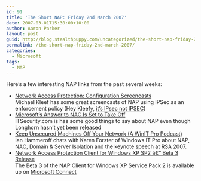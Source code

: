 ```yaml
---
id: 91
title: 'The Short NAP: Friday 2nd March 2007'
date: 2007-03-01T15:30:00+10:00
author: Aaron Parker
layout: post
guid: http://blog.stealthpuppy.com/uncategorized/the-short-nap-friday-2nd-march-2007
permalink: /the-short-nap-friday-2nd-march-2007/
categories:
  - Microsoft
tags:
  - NAP
---
```

Here&#8217;s a few interesting NAP links from the past several weeks:

  * [Network Access Protection: Configuration Screencasts](http://blogs.technet.com/mkleef/archive/2007/03/01/network-access-protection-configuration-screencasts.aspx)  
    Michael Kleef has some great screencasts of NAP using IPSec as an enforcement policy (Hey Kleefy, [it&#8217;s IPsec not IPSEC](http://blogs.technet.com/ianhamer/archive/2007/02/20/an-ipsec-is-an-ipsec-is-an-ipsec-redux.aspx))
  * [Microsoft&#8217;s Answer to NAC Is Set to Take Off](http://www.itsecurity.com/features/microsoft-answer-to-nac-022807/)  
    ITSecurity.com is has some good things to say about NAP even though Longhorn hasn&#8217;t yet been released
  * [Keep Unsecured Machines Off Your Network (A WinIT Pro Podcast)](http://blogs.technet.com/ianhamer/archive/2007/02/26/keep-unsecured-machines-off-your-network-a-winit-pro-podcast.aspx)  
    Ian Hammeroff chats with Karen Forster of Windows IT Pro about NAP, NAC, Domain & Server Isolation and the keynote speech at RSA 2007.
  * [Network Access Protection Client for Windows XP SP2 â€“ Beta 3 Release](http://blogs.technet.com/nap/archive/2007/02/09/network-access-protection-client-for-windows-xp-sp2-beta-3-release.aspx)  
    The Beta 3 of the NAP Client for Windows XP Service Pack 2 is available up on [Microsoft Connect](https://connect.microsoft.com/downloads/downloaddetails.aspx?DownloadID=5354&wa=wsignin1.0&siteid=4)